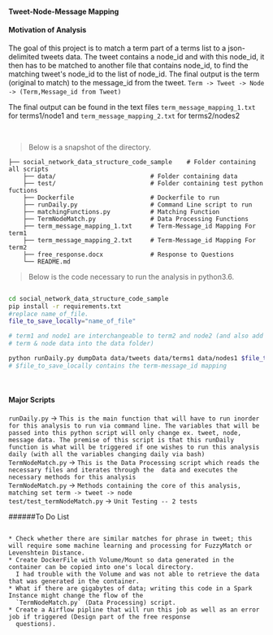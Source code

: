 #### Tweet-Node-Message Mapping


#### Motivation of Analysis

The goal of this project is to match a term part of a terms list to a json-delimited tweets data.
The tweet contains a node_id and with this node_id, it then has to be matched to another file that contains
node_id, to find the matching tweet's node_id to the list of node_id. The final output is the term (original to match) to
the message_id from the tweet. `Term -> Tweet -> Node -> (Term,Message_id from Tweet)` 
&nbsp;

The final output can be found in the text files `term_message_mapping_1.txt` for terms1/node1 and `term_message_mapping_2.txt` 
for terms2/nodes2

&nbsp;
    
> Below is a snapshot of the directory. 

 
    ├── social_network_data_structure_code_sample    # Folder containing all scripts
        ├── data/                          # Folder containing data    
        ├── test/                          # Folder containing test python fuctions
        ├── Dockerfile                     # Dockerfile to run
        ├── runDaily.py                    # Command Line script to run
        ├── matchingFunctions.py           # Matching Function
        ├── TermNodeMatch.py               # Data Processing Functions
        ├── term_message_mapping_1.txt     # Term-Message_id Mapping For term1
        ├── term_message_mapping_2.txt     # Term-Message_id Mapping For term2
        ├── free_response.docx             # Response to Questions
        └── README.md

> Below is the code necessary to run the analysis in python3.6. 
```bash

cd social_network_data_structure_code_sample
pip install -r requirements.txt
#replace name_of_file.
file_to_save_locally="name_of_file"

# term1 and node1 are interchangeable to term2 and node2 (and also add additional 
# term & node data into the data folder)

python runDaily.py dumpData data/tweets data/terms1 data/nodes1 $file_to_save_locally
# $file_to_save_locally contains the term-message_id mapping 
```



&nbsp;
&nbsp;
&nbsp;


#### Major Scripts 

`runDaily.py` -> `This is the main function that will have to run inorder for this analysis to run via command line. The variables that will be passed
into this python script will only change ex. tweet, node, message data. The premise of this script is that this runDaily function
is what will be triggered if one wishes to run this analysis daily (with all the variables changing daily via bash)`\
`TermNodeMatch.py` -> `This is the Data Processing script which reads the necessary files and iterates through the 
data and executes the necessary methods for this analysis`\
`TermNodeMatch.py` ->  `Methods containing the core of this analysis, matching set term -> tweet -> node`\
`test/test_termNodeMatch.py` -> `Unit Testing -- 2 tests`

######To Do List
```$xslt

* Check whether there are similar matches for phrase in tweet; this will require some machine learning and processing for FuzzyMatch or Levenshtein Distance.
* Create DockerFile with Volume/Mount so data generated in the container can be copied into one's local directory.
  I had trouble with the Volume and was not able to retrieve the data that was generated in the container.
* What if there are gigabytes of data; writing this code in a Spark Instance might change the flow of the
  `TermNodeMatch.py` (Data Processing) script.
* Create a Airflow pipline that will run this job as well as an error job if triggered (Design part of the free response
  questions).

```
